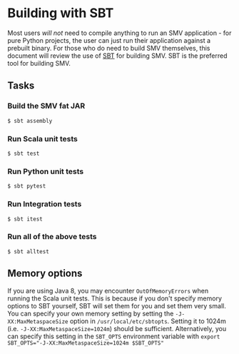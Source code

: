 # Building with SBT

Most users _will not_ need to compile anything to run an SMV application - for pure Python projects, the user can just run their application against a prebuilt binary. For those who do need to build SMV themselves, this document will review the use of [SBT](http://www.scala-sbt.org/download.html) for building SMV. SBT is the preferred tool for building SMV.

## Tasks

### Build the SMV fat JAR
```
$ sbt assembly
```

### Run Scala unit tests
```
$ sbt test
```

### Run Python unit tests
```
$ sbt pytest
```

### Run Integration tests
```
$ sbt itest
```

### Run all of the above tests
```
$ sbt alltest
```

## Memory options
If you are using Java 8, you may encounter `OutOfMemoryErrors` when running the Scala unit tests. This is because if you don't specify memory options to SBT yourself, SBT will set them for you and set them very small. You can specify your own memory setting by setting the `-J-XX:MaxMetaspaceSize` option in `/usr/local/etc/sbtopts`. Setting it to 1024m (i.e. `-J-XX:MaxMetaspaceSize=1024m`) should be sufficient. Alternatively, you can specify this setting in the `SBT_OPTS` environment variable with `export SBT_OPTS="-J-XX:MaxMetaspaceSize=1024m $SBT_OPTS"`
